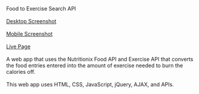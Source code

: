 Food to Exercise Search API
<br>
<br>
[Desktop Screenshot](https://i.imgur.com/nEagMYo.png) 
<br>
<br>
[Mobile Screenshot](https://i.imgur.com/cWiGQXu.png)
<br>
<br>
[Live Page](https://kody59527.github.io/CalorietoExercise/)
<br>
<br>
A web app that uses the Nutritionix Food API and Exercise API that converts the food entries entered into the amount of exercise needed to burn the calories off.
<br>
<br>
This web app uses HTML, CSS, JavaScript, jQuery, AJAX, and APIs.